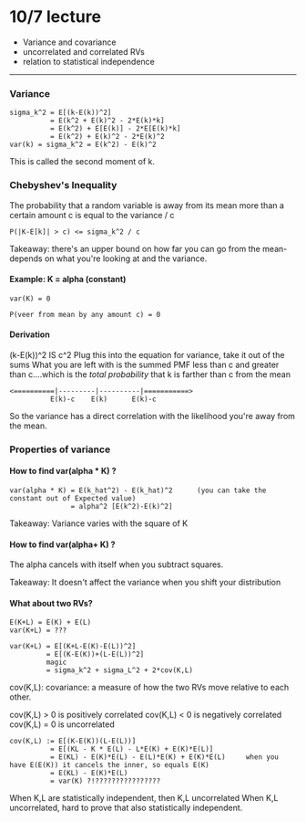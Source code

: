 # 10/7 lecture

* Variance and covariance
* uncorrelated and correlated RVs
* relation to statistical independence
___

### Variance
```
sigma_k^2 = E[(k-E(k))^2]
          = E(k^2 + E(k)^2 - 2*E(k)*k]
          = E(k^2) + E[E(k)] - 2*E[E(k)*k]
          = E(k^2) + E(k)^2 - 2*E(k)^2
var(k) = sigma_k^2 = E(k^2) - E(k)^2
```

This is called the second moment of k.

### Chebyshev's Inequality
The probability that a random variable is away from its mean more than a certain amount c is equal to the variance / c

```
P(|K-E[k]| > c) <= sigma_k^2 / c
```

Takeaway: there's an upper bound on how far you can go from the mean- depends on what you're looking at and the variance.

#### Example: K = alpha (constant)
```
var(K) = 0

P(veer from mean by any amount c) = 0
```

#### Derivation
(k-E(k))^2 IS c^2
Plug this into the equation for variance, take it out of the sums
What you are left with is the summed PMF less than c and greater than c....which is the *total probability* that k is farther than c from the mean

```
<==========|---------|----------|===========>
          E(k)-c    E(k)      E(k)-c
```

So the variance has a direct correlation with the likelihood you're away from the mean.

### Properties of variance

#### How to find var(alpha * K) ?

```
var(alpha * K) = E(k_hat^2) - E(k_hat)^2      (you can take the constant out of Expected value)
               = alpha^2 [E(k^2)-E(k)^2]
```

Takeaway: Variance varies with the square of K

#### How to find var(alpha+ K) ?
The alpha cancels with itself when you subtract squares.

Takeaway: It doesn't affect the variance when you shift your distribution

#### What about two RVs?
```
E(K+L) = E(K) + E(L)
var(K+L) = ???

var(K+L) = E[(K+L-E(K)-E(L))^2]
         = E[(K-E(K))+(L-E(L))^2]
         magic
         = sigma_k^2 + sigma_L^2 + 2*cov(K,L)
```

cov(K,L): covariance: a measure of how the two RVs move relative to each other.

cov(K,L) > 0 is positively correlated
cov(K,L) < 0 is negatively correlated
cov(K,L) = 0 is uncorrelated

```
cov(K,L) := E[(K-E(K))(L-E(L))]
          = E[(KL - K * E(L) - L*E(K) + E(K)*E(L)]
          = E(KL) - E(K)*E(L) - E(L)*E(K) + E(K)*E(L)     when you have E(E(K)) it cancels the inner, so equals E(K)
          = E(KL) - E(K)*E(L)
          = var(K) ?!????????????????
```

When K,L are statistically independent, then K,L uncorrelated
When K,L uncorrelated, hard to prove that also statistically independent.

